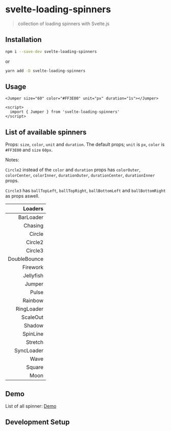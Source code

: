 # svelte-loading-spinners

> collection of loading spinners with Svelte.js

## Installation

```bash
npm i --save-dev svelte-loading-spinners
```

or

```bash
yarn add -D svelte-loading-spinners
```

## Usage

```svelte
<Jumper size="60" color="#FF3E00" unit="px" duration="1s"></Jumper>

<script>
  import { Jumper } from 'svelte-loading-spinners'
</script>
```

## List of available spinners

Props: `size`, `color`, `unit` and `duration`.
The default props; `unit` is `px`, `color` is `#FF3E00` and `size` `60px`.

Notes:

`Circle2` instead of the `color` and `duration` props has `colorOuter`, `colorCenter`, `colorInner`, `durationOuter`, `durationCenter`, `durationInner` props.

`Circle3` has `ballTopLeft`, `ballTopRight`, `ballBottomLeft` and `ballBottomRight` as props aswell.

|      Loaders |
| -----------: |
|    BarLoader |
|      Chasing |
|       Circle |
|      Circle2 |
|      Circle3 |
| DoubleBounce |
|     Firework |
|    Jellyfish |
|       Jumper |
|        Pulse |
|      Rainbow |
|   RingLoader |
|     ScaleOut |
|       Shadow |
|     SpinLine |
|      Stretch |
|   SyncLoader |
|         Wave |
|       Square |
|         Moon |

## Demo

List of all spinner: [Demo](https://schum123.github.io/svelte-loading-spinners/)

## Development Setup
